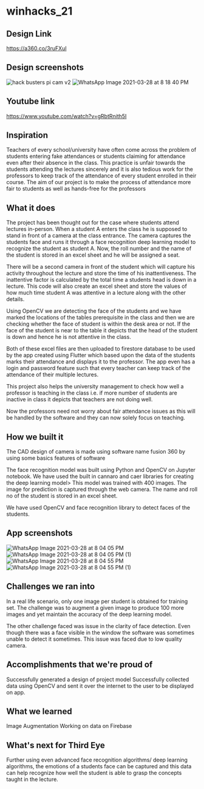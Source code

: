 # winhacks_21
## Design Link
https://a360.co/3ruFXul

## Design screenshots
![hack busters pi cam v2](https://user-images.githubusercontent.com/58786316/112756383-8a539580-9002-11eb-8132-c51748babe0b.png)
![WhatsApp Image 2021-03-28 at 8 18 40 PM](https://user-images.githubusercontent.com/58786316/112756467-ed452c80-9002-11eb-803b-d8ba15d4a377.jpeg)

## Youtube link
https://www.youtube.com/watch?v=gRbtRnith5I

## Inspiration
Teachers  of every school/university have often come across the problem of students entering fake attendances or students claiming for attendance even after their absence in the class. 
This practice is unfair towards the students attending the lectures sincerely and it is also tedious work for the professors to keep track of the attendance of every student enrolled in their course.
The aim of our project is to make the process of attendance more fair to students as well as hands-free for the  professors

## What it does
The project has been thought out for the case where students attend lectures in-person.
When a student A enters the class he is supposed to stand in front of  a camera at the class entrance. The camera captures the students face and runs it through a face recognition deep learning model to recognize the student as student A.
Now, the roll number and the name of the student is stored in an excel sheet and he will be assigned a seat.

There will be a second camera in front of the student which will capture his activity throughout the lecture and store the time of his inattentiveness. The inattentive factor is calculated by the total time  a students head is down in a lecture. This code will also create an excel sheet and store the values of how much time student A was attentive in a lecture along with the other details.

Using OpenCV we are detecting the face of the students and we have marked the locations of the tables prerequisite in the class and then we are checking whether the face of student is within the desk area or not.
If the face of the student is near to the table it depicts that the head of the student is down and hence he is not attentive in the class.

Both of these excel files are then uploaded to firestore database to be used by the app created using Flutter which based upon the data of the students marks their attendance and displays it to the professor.
The app even has a login and password feature such that every teacher can keep track of the attendance of their multiple lectures.

This project also helps the university management to check how well a professor is teaching in the class i.e. if more number of students are inactive in class it depicts that teachers are not doing well.

Now the professors need not worry about fair attendance issues as this will be handled by the software and they can now solely focus on teaching.

## How we built it

The CAD design of camera is made using software name fusion 360 by using some basics features of software

The face recognition model was built using Python and OpenCV on Jupyter notebook.
We have used the built in cannaro and caer libraries for creating the deep learning model> This model was trained with 400 images. The image for prediction is captured through the web camera. 
The name and roll no of the student is stored in an excel sheet.

We have used OpenCV and face recognition library to detect faces of the students.

## App screenshots
![WhatsApp Image 2021-03-28 at 8 04 05 PM](https://user-images.githubusercontent.com/58786316/112756169-9c810400-9001-11eb-99cc-3f7555106ad7.jpeg)
![WhatsApp Image 2021-03-28 at 8 04 05 PM (1)](https://user-images.githubusercontent.com/58786316/112756186-b0c50100-9001-11eb-84f4-a4af773177de.jpeg)
![WhatsApp Image 2021-03-28 at 8 04 55 PM](https://user-images.githubusercontent.com/58786316/112756270-0dc0b700-9002-11eb-8fa0-b05aa81f95b1.jpeg)
![WhatsApp Image 2021-03-28 at 8 04 55 PM (1)](https://user-images.githubusercontent.com/58786316/112756279-174a1f00-9002-11eb-85f4-315dbf61a500.jpeg)


## Challenges we ran into
In a real life scenario, only one image per student is obtained for training set. The challenge was to augment a given image to produce 100 more images and yet maintain the accuracy of the deep learning model.

The other challenge faced was issue in the clarity of face detection. Even though there was a face visible in the window the software was sometimes unable to detect it sometimes. This issue was faced due to low quality camera.

## Accomplishments that we're proud of
Successfully generated a design of project model
Successfully collected data using OpenCV and sent it over the internet to the user to be displayed on app.

## What we learned
Image Augmentation
Working on data on Firebase

## What's next for Third Eye
Further using even advanced face recognition algorithms/ deep learning algorithms, the emotions of a students face can be captured and this data can help recognize how well the student is able to grasp the concepts taught in the lecture.
